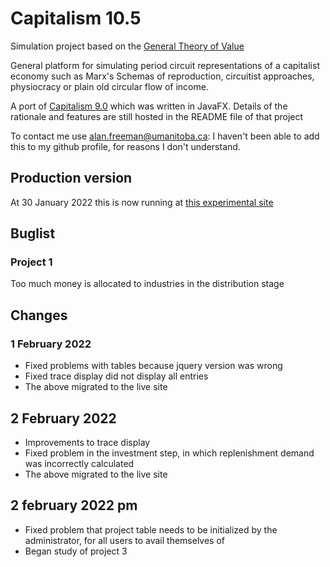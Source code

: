 # Capitalism 10.5

Simulation project based on the [General Theory of Value](https://www.academia.edu/49503297/A_General_Theory_of_Value_and_Money_part_1)

General platform for simulating period circuit representations of a capitalist economy such as Marx's Schemas of reproduction, circuitist approaches, physiocracy or plain old circular flow of income.

A port of [Capitalism 9.0](https://github.com/axfreeman/capitalism-9.0) which was written in JavaFX. Details of the rationale and features are still hosted in the README file of that project

To contact me use alan.freeman@umanitoba.ca: I haven't been able to add this to my github profile, for reasons I don't understand.

## Production version
At 30 January 2022 this is now running at [this experimental site](www.dascapital.org)

## Buglist 
### Project 1
Too much money is allocated to industries in the distribution stage

## Changes
### 1 February 2022
  * Fixed problems with tables because jquery version was wrong
  * Fixed trace display did not display all entries
  * The above migrated to the live site  
## 2 February 2022
  * Improvements to trace display
  * Fixed problem in the investment step, in which replenishment demand was incorrectly calculated
  * The above migrated to the live site
## 2 february 2022 pm
  * Fixed problem that project table needs to be initialized by the administrator, for all users to avail themselves of
  * Began study of project 3



